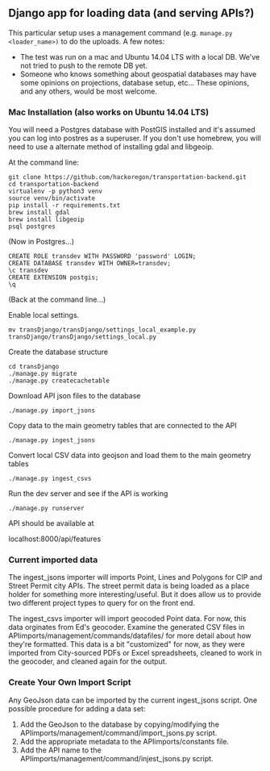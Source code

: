 ## Django app for loading data (and serving APIs?)

This particular setup uses a management command (e.g. `manage.py <loader_name>)` to do the uploads.  A few notes:

* The test was run on a mac and Ubuntu 14.04 LTS with a local DB.  We've not tried to push to the remote DB yet.
* Someone who knows something about geospatial databases may have some opinions on projections, database setup, etc...  These opinions, and any others, would be most welcome.


### Mac Installation (also works on Ubuntu 14.04 LTS)

You will need a Postgres database with PostGIS installed and it's assumed you can log into postres as a superuser.  If you don't use homebrew, you will need to use a alternate method of installing gdal and libgeoip.

At the command line:
```
git clone https://github.com/hackoregon/transportation-backend.git
cd transportation-backend
virtualenv -p python3 venv
source venv/bin/activate
pip install -r requirements.txt
brew install gdal
brew install libgeoip
psql postgres
```
    
(Now in Postgres...)
```
CREATE ROLE transdev WITH PASSWORD 'password' LOGIN;
CREATE DATABASE transdev WITH OWNER=transdev;
\c transdev
CREATE EXTENSION postgis;
\q
```

(Back at the command line...)

Enable local settings. 

```
mv transDjango/transDjango/settings_local_example.py transDjango/transDjango/settings_local.py
```

Create the database structure
```
cd transDjango
./manage.py migrate
./manage.py createcachetable
```

Download API json files to the database

`./manage.py import_jsons`

Copy data to the main geometry tables that are connected to the API

`./manage.py ingest_jsons`

Convert local CSV data into geojson and load them to the main geometry tables

`./manage.py ingest_csvs`

Run the dev server and see if the API is working

`./manage.py runserver`

API should be available at 

localhost:8000/api/features

### Current imported data

The ingest_jsons importer will imports Point, Lines and Polygons for CIP and Street Permit city APIs.  The street permit data is being loaded as a place holder for something more interesting/useful.  But it does allow us to provide two different project types to query for on the front end.  

The ingest_csvs importer will import geocoded Point data. For now, this data orginates from Ed's geocoder.  Examine the generated CSV files in APIimports/management/commands/datafiles/ for more detail about how they're formatted. This data is a bit "customized" for now, as they were imported from City-sourced PDFs or Excel spreadsheets, cleaned to work in the geocoder, and cleaned again for the output.  

### Create Your Own Import Script

Any GeoJson data can be imported by the current ingest_jsons script.  One possible procedure for adding a data set:

1. Add the GeoJson to the database by copying/modifying the APIimports/management/command/import_jsons.py script.
2. Add the appropriate metadata to the APIimports/constants file.
3. Add the API name to the APIimports/management/command/injest_jsons.py script.